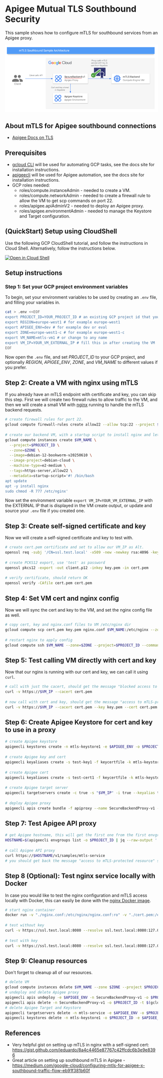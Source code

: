 # Apigee Mutual TLS Southbound Security

This sample shows how to configure mTLS for southbound services from an Apigee proxy.

![Apigee mTLS Southbound Sample](./img/architecture.png)

## About mTLS for Apigee southbound connections

- [Apigee Docs on TLS](https://cloud.google.com/apigee/docs/api-platform/system-administration/options-configuring-tls)

## Prerequisites
- [gcloud CLI](https://cloud.google.com/sdk/docs/install) will be used for automating GCP tasks, see the docs site for installation instructions.
- [apigeecli](https://github.com/apigee/apigeecli) will be used for Apigee automation, see the docs site for installation instructions.
- GCP roles needed:
  - roles/compute.instanceAdmin - needed to create a VM.
  - roles/compute.networkAdmin - needed to create a firewall rule to allow the VM to get scp commands on port 22.
  - roles/apigee.apiAdminV2 - needed to deploy an Apigee proxy.
  - roles/apigee.environmentAdmin - needed to manage the Keystore and Target configuration.

## (QuickStart) Setup using CloudShell

Use the following GCP CloudShell tutorial, and follow the instructions in Cloud Shell. Alternatively, follow the instructions below.

[![Open in Cloud Shell](https://gstatic.com/cloudssh/images/open-btn.svg)](https://ssh.cloud.google.com/cloudshell/open?cloudshell_git_repo=https://github.com/GoogleCloudPlatform/apigee-samples&cloudshell_git_branch=main&cloudshell_workspace=.&cloudshell_tutorial=mtls-northbound/docs/cloudshell-tutorial.md)

## Setup instructions

### Step 1: Set your GCP project environment variables

To begin, set your environment variables to be used by creating an `.env` file, and filling your variables in.

```sh
cat > .env <<EOF
export PROJECT_ID=YOUR_PROJECT_ID # an existing GCP project id that you have rights to use
export REGION=europe-west1 # for example europe-west1
export APIGEE_ENV=dev # for example dev or eval
export ZONE=europe-west1-c # for example europe-west1-c
export VM_NAME=mtls-vm1 # or change to any name
export VM_IP=YOUR_VM_EXTERNAL_IP # fill this in after creating the VM
EOF
```

Now open the `.env` file, and set *PROJECT_ID* to your GCP project, and optionally *REGION*, *APIGEE_ENV*, *ZONE*, and *VM_NAME* to different values if you prefer.

## Step 2: Create a VM with nginx using mTLS

If you already have an mTLS endpoint with certificate and key, you can skip this step. First we will create two firewall rules to allow traffic to the VM, and then we will create a small VM with [nginx](https://nginx.org/) running to handle the mTLS backend requests.

```sh
# create firewall rules for port 22.
gcloud compute firewall-rules create allow22 --allow tcp:22 --project $PROJECT_ID --target-tags allow22

# create our backend VM, with a startup script to install nginx and let us write files to the /etc/nginx dir.
gcloud compute instances create $VM_NAME \
  --project=$PROJECT_ID \
  --zone=$ZONE \
  --image=debian-12-bookworm-v20250610 \
  --image-project=debian-cloud \
  --machine-type=e2-medium \
  --tags=https-server,allow22 \
  --metadata=startup-script='#! /bin/bash
apt update
apt -y install nginx
sudo chmod -R 777 /etc/nginx'
```

Now set the environment variable `export VM_IP=YOUR_VM_EXTERNAL_IP` with the EXTERNAL IP that is displayed in the VM create output, or update and source your `.env` file if you created one.

## Step 3: Create self-signed certificate and key

Now we will create a self-signed certificate and key to test with.

```sh
# create cert.pem certificate and set to allow our VM_IP as Alt.
openssl req -subj '/CN=ssl.test.local' -x509 -new -newkey rsa:4096 -keyout key.pem -out cert.pem -sha256 -days 365 -nodes -addext "keyUsage = digitalSignature,keyAgreement" -addext "extendedKeyUsage = serverAuth, clientAuth" -addext "subjectAltName = DNS:ssl.test.local, DNS:localhost, IP:127.0.0.1, IP:$VM_IP"

# create PCKS12 export, use 'test' as password
openssl pkcs12 -export -out client.p12 -inkey key.pem -in cert.pem

# verify certificate, should return OK
openssl verify -CAfile cert.pem cert.pem
```

## Step 4: Set VM cert and nginx config

Now we will sync the cert and key to the VM, and set the nginx config file as well.

```sh
# copy cert, key and nginx.conf files to VM /etc/nginx dir
gcloud compute scp cert.pem key.pem nginx.conf $VM_NAME:/etc/nginx --zone=$ZONE --project $PROJECT_ID

# restart nginx to apply config
gcloud compute ssh $VM_NAME --zone=$ZONE --project=$PROJECT_ID --command="sudo nginx -s reload"
```

## Step 5: Test calling VM directly with cert and key

Now that our nginx is running with our cert and key, we can call it using `curl`.

```sh
# call with just the cacert, should get the message "blocked access to mTLS-protected resource"
curl -v https://$VM_IP --cacert cert.pem

# now call with cert and key, should get the message "access to mTLS-protected resource"
curl -v https://$VM_IP --cacert cert.pem --key key.pem --cert cert.pem
```

## Step 6: Create Apigee Keystore for cert and key to use in a proxy

```sh
# create Apigee keystore
apigeecli keystores create -n mtls-keystore1 -e $APIGEE_ENV -o $PROJECT_ID -t $(gcloud auth print-access-token)

# create Apigee key and cert
apigeecli keyaliases create -s test-key1 -f keycertfile -k mtls-keystore1 --key-filepath key.pem --cert-filepath cert.pem -e $APIGEE_ENV -o $PROJECT_ID -t $(gcloud auth print-access-token)

# create Apigee cert
apigeecli keyaliases create -s test-cert1 -f keycertfile -k mtls-keystore1 --cert-filepath cert.pem -e $APIGEE_ENV -o $PROJECT_ID -t $(gcloud auth print-access-token)

# create Apigee target server
apigeecli targetservers create -c true -s "$VM_IP" -i true --keyalias test-key1 --keystore mtls-keystore1 -n mtls-service -p 443 --tls true --tlsenforce false --truststore mtls-keystore1 -e $APIGEE_ENV -o $PROJECT_ID -t $(gcloud auth print-access-token)

# deploy Apigee proxy
apigeecli apis create bundle -f apiproxy --name SecureBackendProxy-v1 -o $PROJECT_ID -e $APIGEE_ENV --ovr -t $(gcloud auth print-access-token)
```

## Step 7: Test Apigee API proxy

```sh
# get Apigee hostname, this will get the first one from the first envgroup, if not correct then adjust..
HOSTNAME=$(apigeecli envgroups list -o $PROJECT_ID | jq --raw-output '.environmentGroups[0].hostnames[0]')

# call Apigee API proxy
curl https://$HOSTNAME/v1/samples/mtls-service
# you should get back the message "access to mTLS-protected resource" since Apigee has the mTLS cert and key. Yay!
```

## Step 8 (Optional): Test nginx service locally with Docker

In case you would like to test the nginx configuration and mTLS access locally with Docker, this can easily be done with the [nginx Docker image](https://hub.docker.com/_/nginx).

```sh
# start nginx container
docker run -v "./nginx.conf:/etc/nginx/nginx.conf:ro" -v "./cert.pem:/etc/nginx/cert.pem:ro" -v "./key.pem:/etc/nginx/key.pem:ro" -p 8080:443 -it nginx

# test without key
curl -v https://ssl.test.local:8080 --resolve ssl.test.local:8080:127.0.0.1 --cacert cert.pem

# test with key
curl -v https://ssl.test.local:8080 --resolve ssl.test.local:8080:127.0.0.1 --cacert cert.pem --key key.pem --cert cert.pem
```

## Step 9: Cleanup resources

Don't forget to cleanup all of our resources.

```sh
# delete VM
gcloud compute instances delete $VM_NAME --zone $ZONE --project $PROJECT_ID
# undeploy and delete Apigee proxy
apigeecli apis undeploy -e $APIGEE_ENV -n SecureBackendProxy-v1 -o $PROJECT_ID -t $(gcloud auth print-access-token)
apigeecli apis delete -n SecureBackendProxy-v1 -o $PROJECT_ID -t $(gcloud auth print-access-token)
# delete Apigee Target and Keystore
apigeecli targetservers delete -n mtls-service -e $APIGEE_ENV -o $PROJECT_ID -t $(gcloud auth print-access-token)
apigeecli keystores delete -n mtls-keystore1 -o $PROJECT_ID -e $APIGEE_ENV -o $PROJECT_ID -t $(gcloud auth print-access-token)
```

## References

- Very helpful gist on setting up mTLS in nginx with a self-signed cert: <https://gist.github.com/jeduardo/8a4c4465e87767c42ffcdc6b3e9e8396>
- Great article on setting up southbound mTLS in Apigee - <https://medium.com/google-cloud/configuring-mtls-for-apigee-x-southbound-traffic-flow-eb91f381b60f>

